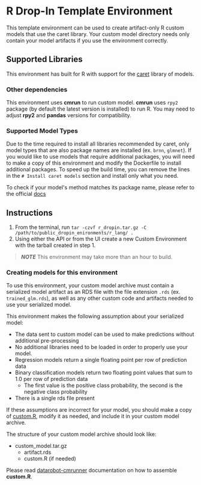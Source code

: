 # R Drop-In Template Environment

This template environment can be used to create artifact-only R custom models that use the caret library.
Your custom model directory needs only contain your model artifacts if you use the
environment correctly.

## Supported Libraries

This environment has built for R with support for the [caret](http://topepo.github.io/caret/index.html)
library of models.

### Other dependencies
This environment uses **cmrun** to run custom model.
**cmrun** uses `rpy2` package (by default the latest version is installed) to run R.
You may need to adjust **rpy2** and **pandas** versions for compatibility.

### Supported Model Types

Due to the time required to install all libraries recommended by caret, only model types that are also package names are installed (ex. `brnn`, `glmnet`). If you would like to use models that require additional packages, you will need to make a copy of this environment and modify the Dockerfile to install additional packages.  To speed up the build time, you can remove the lines in the `# Install caret models` section and install only what you need.

To check if your model's method matches its package name, please refer to the official [docs](http://topepo.github.io/caret/available-models.html)

## Instructions

1. From the terminal, run `tar -czvf r_dropin.tar.gz -C /path/to/public_dropin_enironments/r_lang/ .`
2. Using either the API or from the UI create a new Custom Environment with the tarball created
in step 1.

> **_NOTE_** This environment may take more than an hour to build.

### Creating models for this environment

To use this environment, your custom model archive must contain a serialized model artifact
as an RDS file with the file extension `.rds` (ex. `trained_glm.rds`), as well as any other custom code
and artifacts needed to use your serialized model.

This environment makes the following assumption about your serialized model:
- The data sent to custom model can be used to make predictions without
additional pre-processing
- No additional libraries need to be loaded in order to properly use your model.
- Regression models return a single floating point per row of prediction data
- Binary classification models return two floating point values that sum to 1.0 per row of prediction data
  - The first value is the positive class probability, the second is the negative class probability
- There is a single rds file present
  
If these assumptions are incorrect for your model, you should make a copy of [custom.R](https://github.com/datarobot/datarobot-user-models/blob/master/model_templates/inference/r_lang/custom.R), modify it as needed, and include it in your custom model archive.

The structure of your custom model archive should look like:

- custom_model.tar.gz
  - artifact.rds
  - custom.R (if needed)

Please read [datarobot-cmrunner](../../custom_model_runner/README.md) documentation on how to assemble **custom.R**.
